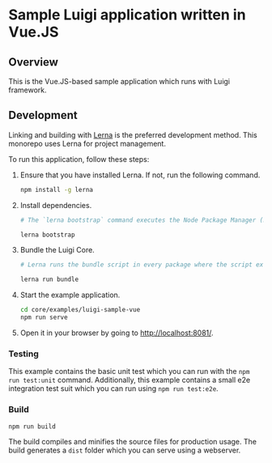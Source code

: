 # Sample Luigi application written in Vue.JS

## Overview

This is the Vue.JS-based sample application which runs with Luigi framework.

## Development

Linking and building with [Lerna](https://lernajs.io/) is the preferred development method. This monorepo uses Lerna for project management. 

To run this application, follow these steps:

1. Ensure that you have installed Lerna. If not, run the following command.
    
    ```bash
    npm install -g lerna
    ```

2. Install dependencies.
    ```bash
    # The `lerna bootstrap` command executes the Node Package Manager (NPM) installation and links cross-dependencies.

    lerna bootstrap
    ```

3. Bundle the Luigi Core.
    ```bash
    # Lerna runs the bundle script in every package where the script exists and was referenced in the lerna.json.

    lerna run bundle
    ```
    
4. Start the example application.
    ```bash
    cd core/examples/luigi-sample-vue
    npm run serve
    ```
    
5. Open it in your browser by going to [http://localhost:8081/](http://localhost:8081/).

### Testing

This example contains the basic unit test which you can run with the `npm run test:unit` command.
Additionally, this example contains a small e2e integration test suit which you can run using `npm run test:e2e`.

### Build

```
npm run build
```

The build compiles and minifies the source files for production usage.
The build generates a `dist` folder which you can serve using a webserver.
